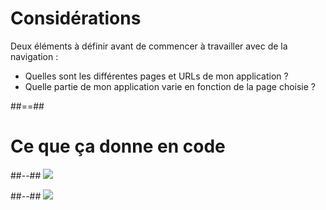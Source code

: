 <!-- .slide" -->
# Considérations

Deux éléments à définir avant de commencer à travailler avec de la navigation : 
- Quelles sont les différentes pages et URLs de mon application ? 
- Quelle partie de mon application varie en fonction de la page choisie ?

##==##

<!-- .slide: class="two-column-layout" -->
# Ce que ça donne en code

##--##
![](assets/images/school/navigation/router_definition.png)

##--##
![](assets/images/school/navigation/index_html.png)


